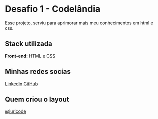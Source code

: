 # Desafio 1 - Codelândia

Esse projeto, serviu para aprimorar mais meu conhecimentos em html e css.

## Stack utilizada

**Front-end:** HTML e CSS

## Minhas redes socias
[Linkedin](https://www.linkedin.com/in/devamauryjr/)
[GitHub](https://github.com/devamauryjunior)

## Quem criou o layout
[@iuricode](https://www.instagram.com/iuricode/)